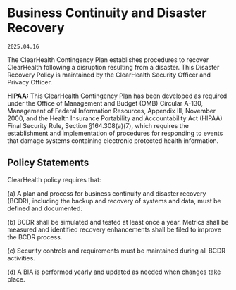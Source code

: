 # Business Continuity and Disaster Recovery

`2025.04.16`

The ClearHealth Contingency Plan establishes procedures to recover ClearHealth
following a disruption resulting from a disaster. This Disaster Recovery Policy
is maintained by the ClearHealth Security Officer and Privacy Officer.

**HIPAA:** This ClearHealth Contingency Plan has been developed as required
under the Office of Management and Budget (OMB) Circular A-130, Management of
Federal Information Resources, Appendix III, November 2000, and the Health
Insurance Portability and Accountability Act (HIPAA) Final Security Rule,
Section §164.308(a)(7), which requires the establishment and implementation of
procedures for responding to events that damage systems containing electronic
protected health information.

## Policy Statements

ClearHealth policy requires that:

(a) A plan and process for business continuity and disaster recovery (BCDR),
including the backup and recovery of systems and data, must be defined and
documented.

(b) BCDR shall be simulated and tested at least once a year. Metrics shall be
measured and identified recovery enhancements shall be filed to improve the BCDR
process.

(c) Security controls and requirements must be maintained during all BCDR
activities.

(d) A BIA is performed yearly and updated as needed when changes take place.

